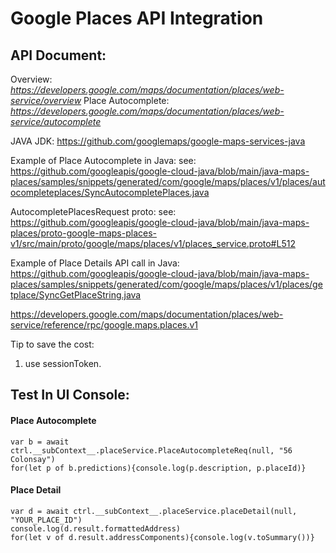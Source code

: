 # Google Places API Integration

## API Document:
Overview: *https://developers.google.com/maps/documentation/places/web-service/overview*
Place Autocomplete: *https://developers.google.com/maps/documentation/places/web-service/autocomplete*

JAVA JDK:
https://github.com/googlemaps/google-maps-services-java

Example of Place Autocomplete in Java:
see: https://github.com/googleapis/google-cloud-java/blob/main/java-maps-places/samples/snippets/generated/com/google/maps/places/v1/places/autocompleteplaces/SyncAutocompletePlaces.java

AutocompletePlacesRequest proto:
see: https://github.com/googleapis/google-cloud-java/blob/main/java-maps-places/proto-google-maps-places-v1/src/main/proto/google/maps/places/v1/places_service.proto#L512

Example of Place Details API call in Java:
https://github.com/googleapis/google-cloud-java/blob/main/java-maps-places/samples/snippets/generated/com/google/maps/places/v1/places/getplace/SyncGetPlaceString.java

https://developers.google.com/maps/documentation/places/web-service/reference/rpc/google.maps.places.v1

Tip to save the cost:
1. use sessionToken.

## Test In UI Console:

#### Place Autocomplete
```
var b = await ctrl.__subContext__.placeService.PlaceAutocompleteReq(null, "56 Colonsay")
for(let p of b.predictions){console.log(p.description, p.placeId)}
```

#### Place Detail
```
var d = await ctrl.__subContext__.placeService.placeDetail(null, "YOUR_PLACE_ID")
console.log(d.result.formattedAddress)
for(let v of d.result.addressComponents){console.log(v.toSummary())}
```